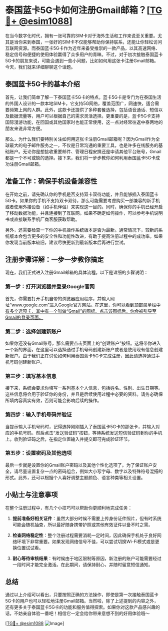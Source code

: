 # 泰国蓝卡5G卡如何注册Gmail邮箱？[[TG💪+ @esim1088](https://t.me/s/esim1088)]

在当今数字化时代，拥有一张可靠的SIM卡对于海外生活和工作来说至关重要。尤其是当你来到泰国，一张好的SIM卡不仅能够帮助你保持联系，还能让你轻松访问互联网资源。而泰国蓝卡5G卡作为近年来备受推崇的一款产品，以其高速网络、稳定信号和便捷的使用体验赢得了众多用户的青睐。不过，对于初次接触泰国蓝卡5G卡的朋友来说，可能会遇到一些小问题，比如如何用这张卡注册Gmail邮箱。今天，我们就来详细聊聊这个话题。

## 泰国蓝卡5G卡的基本介绍

首先，让我们简单了解一下泰国蓝卡5G卡的特点。蓝卡5G卡是专门为在泰国生活的外国人设计的一款本地SIM卡，它支持5G网络，覆盖范围广，网速快，适合需要频繁上网的人群。此外，这款卡还提供了多种套餐选择，包括语音通话、短信以及数据流量等，用户可以根据自己的需求灵活选择。更重要的是，蓝卡5G卡支持国际漫游功能，在回国或其他国家时也能正常使用，这一点对经常往返中泰两地的朋友来说非常方便。

那么，为什么我们要特别关注如何用这张卡注册Gmail邮箱呢？因为Gmail作为全球最大的电子邮件服务之一，不仅是日常沟通的重要工具，也是许多在线服务的基础账户。无论你是想接收重要邮件、管理日程安排还是申请其他平台账号，Gmail都是一个不可或缺的选择。接下来，我们将一步步教你如何利用泰国蓝卡5G卡成功注册Gmail邮箱。

## 准备工作：确保手机设备兼容性

在开始之前，请先确认你的手机是否支持双卡双待功能，并且能够插入泰国蓝卡5G卡。如果你的手机不支持双卡双待，那么可能需要考虑购买一部兼容的新手机或者使用外接设备（如手机伴侣）来实现这一目的。同时，确保你的手机已经开启了移动数据功能，并且连接到了互联网。如果不确定如何操作，可以参考手机说明书或直接联系手机厂商客服获取帮助。

另外，还需要检查一下你的手机操作系统版本是否为最新。通常情况下，较新的系统版本会包含更多的安全性和功能性改进，有助于提高注册过程中的成功率。如果你发现当前版本较旧，建议尽快更新到最新版本后再进行尝试。

## 注册步骤详解：一步一步教你搞定

现在，我们正式进入注册Gmail邮箱的具体流程。以下是详细的步骤说明：

### 第一步：打开浏览器并登录Google官网
首先，你需要打开手机自带的浏览器应用程序，并输入网址“www.google.com”进入Google官方网站。在这里，你可以看到顶部菜单栏中有多个选项卡，其中有一个叫做“Gmail”的图标。点击该图标后，你会被引导至Gmail的登录页面。

### 第二步：选择创建新账户
如果你还没有Gmail账号，那么需要点击页面上的“创建账户”按钮。这将带你进入一个新的界面，在这里可以选择通过手机号码创建新账户或者是使用现有信息创建新账户。由于我们正在讨论如何利用泰国蓝卡5G卡完成注册，因此请选择通过手机号码创建新账户。

### 第三步：填写基本信息
接下来，系统会要求你填写一系列基本个人信息，包括姓名、性别、出生日期等。这些信息将会用于验证你的身份，并且是后续使用过程中必要的资料。请务必确保所填内容真实有效，否则可能会影响后续的操作。

### 第四步：输入手机号码并验证
当提示输入手机号码时，记得选择刚刚插入了泰国蓝卡5G卡的那张卡，并输入对应的手机号码。然后点击“发送验证码”按钮，等待系统发送短信验证码到你的手机上。收到验证码之后，在指定位置输入并提交即可完成验证环节。

### 第五步：设置密码及其他选项
最后一步就是设置你的Gmail账户密码以及其他个性化选项了。为了保证账户安全，请尽量设置复杂一点的密码组合，例如大小写字母、数字以及特殊符号混搭的形式。此外，还可以根据个人喜好调整主题颜色、语言种类等相关设置。

## 小贴士与注意事项

在整个注册过程中，有几个小技巧可以帮助你更顺利地完成任务：

1. **提前准备好相关证件**：虽然大部分时候不需要上传身份证件照片，但有时系统可能会随机抽查，所以最好随身携带护照或其他有效证件以备不时之需。
   
2. **检查网络稳定性**：整个注册过程需要消耗一定时间，因此确保手机处于良好网络环境下非常重要。如果发现网络信号不佳，可以尝试切换Wi-Fi模式或是更换位置试试看。

3. **耐心等待审核结果**：有时候由于地区限制等原因，新注册的账户可能需要经过一段时间才能完全激活。在此期间，请保持耐心，并随时留意短信通知。

## 总结

通过以上介绍可以看出，只要按照正确的方法操作，即使是第一次接触泰国蓝卡5G卡的用户也可以轻松地注册Gmail邮箱。当然啦，除了上述提到的内容之外，还有更多关于泰国蓝卡5G卡的功能和服务值得探索。如果你对这款产品感兴趣的话，不妨亲自体验一番吧！相信它一定会给你带来意想不到的好用体验哦～ 

[[TG💪+ @esim1088](https://t.me/s/esim1088) ![Image](https://i.postimg.cc/4NQfJmqS/Snipaste-2025-05-13-00-14-12.png)]